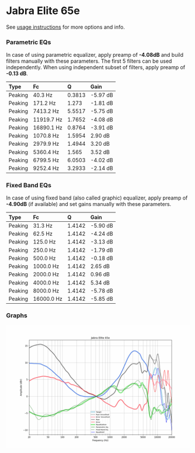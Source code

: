 # Jabra Elite 65e
See [usage instructions](https://github.com/jaakkopasanen/AutoEq#usage) for more options and info.

### Parametric EQs
In case of using parametric equalizer, apply preamp of **-4.08dB** and build filters manually
with these parameters. The first 5 filters can be used independently.
When using independent subset of filters, apply preamp of **-0.13 dB**.

| Type    | Fc         |      Q | Gain     |
|:--------|:-----------|:-------|:---------|
| Peaking | 40.3 Hz    | 0.3813 | -5.97 dB |
| Peaking | 171.2 Hz   | 1.273  | -1.81 dB |
| Peaking | 7413.2 Hz  | 5.5517 | -5.75 dB |
| Peaking | 11919.7 Hz | 1.7652 | -4.08 dB |
| Peaking | 16890.1 Hz | 0.8764 | -3.91 dB |
| Peaking | 1070.8 Hz  | 1.5954 | 2.90 dB  |
| Peaking | 2979.9 Hz  | 1.4944 | 3.20 dB  |
| Peaking | 5360.4 Hz  | 1.565  | 3.52 dB  |
| Peaking | 6799.5 Hz  | 6.0503 | -4.02 dB |
| Peaking | 9252.4 Hz  | 3.2933 | -2.14 dB |

### Fixed Band EQs
In case of using fixed band (also called graphic) equalizer, apply preamp of **-4.90dB**
(if available) and set gains manually with these parameters.

| Type    | Fc         |      Q | Gain     |
|:--------|:-----------|:-------|:---------|
| Peaking | 31.3 Hz    | 1.4142 | -5.90 dB |
| Peaking | 62.5 Hz    | 1.4142 | -4.24 dB |
| Peaking | 125.0 Hz   | 1.4142 | -3.13 dB |
| Peaking | 250.0 Hz   | 1.4142 | -1.79 dB |
| Peaking | 500.0 Hz   | 1.4142 | -0.18 dB |
| Peaking | 1000.0 Hz  | 1.4142 | 2.65 dB  |
| Peaking | 2000.0 Hz  | 1.4142 | 0.96 dB  |
| Peaking | 4000.0 Hz  | 1.4142 | 5.34 dB  |
| Peaking | 8000.0 Hz  | 1.4142 | -5.78 dB |
| Peaking | 16000.0 Hz | 1.4142 | -5.85 dB |

### Graphs
![](./Jabra%20Elite%2065e.png)